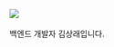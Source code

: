 <img src="https://github-readme-stats.vercel.app/api/top-langs/?username=ksr0818&layout=compact"><br><br>
백엔드 개발자 김상래입니다.
